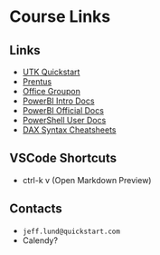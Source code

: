 # Course Links

## Links

- [UTK Quickstart](https://utk.quickstart.com/my-dashboard/#/bootcamp/0)
- [Prentus](https://quickstart.prentus.co)
- [Office Groupon](https://www.groupon.com/deals/license-tom-llc-1)
- [PowerBI Intro Docs](https://monashdatafluency.github.io/Power_BI/powerbi-intro.pdf)
- [PowerBI Official Docs](https://learn.microsoft.com/en-us/power-bi/)
- [PowerShell User Docs](https://github.com/ab14jain/PowerShell)
- [DAX Syntax Cheatsheets](https://thedataschool.co.uk/rosh-khan/dax-cheat-sheet-for-beginners/)

## VSCode Shortcuts

- ctrl-k v (Open Markdown Preview)

## Contacts

- `jeff.lund@quickstart.com`
- Calendy?
